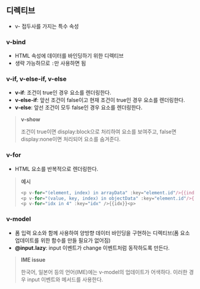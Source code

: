 ## 디렉티브

- v- 접두사를 가지는 특수 속성

### v-bind

- HTML 속성에 데이터를 바인딩하기 위한 디렉티브
- 생략 가능하므로 `:`만 사용하면 됨

### v-if, v-else-if, v-else

- **v-if**: 조건이 true인 경우 요소를 렌더링한다.
- **v-else-if**: 앞선 조건이 false이고 현재 조건이 true인 경우 요소를 렌더링한다.
- **v-else**: 앞선 조건이 모두 false인 경우 요소를 렌더링한다.

> **v-show**
>
> 조건이 true이면 display:block으로 처리하여 요소를 보여주고, false면 display:none이면 처리되어 요소를 숨겨준다.

### v-for

- HTML 요소를 반복적으로 렌더링한다.

> **예시**
>
> ```js
> <p v-for="(element, index) in arrayData" :key="element.id"/>{{index}}:{{element}}</p>
> <p v-for="(value, key, index) in objectData" :key="element.id"/>{{index}}:{{element}}</p>
> <p v-for="idx in 4" :key="idx" />{{idx}}<p>
> ```

### v-model

- 폼 입력 요소와 함께 사용하여 양방향 데이터 바인딩을 구현하는 디렉티브(폼 요소 업데이트를 위한 함수를 만들 필요가 없어짐)
- **@input.lazy**: input 이벤트가 change 이벤트처럼 동작하도록 만든다.

> **IME issue**
>
> 한국어, 일본어 등의 언어(IME)에는 v-model의 업데이트가 어색하다. 이러한 경우 input 이벤트와 메서드를 사용한다.
